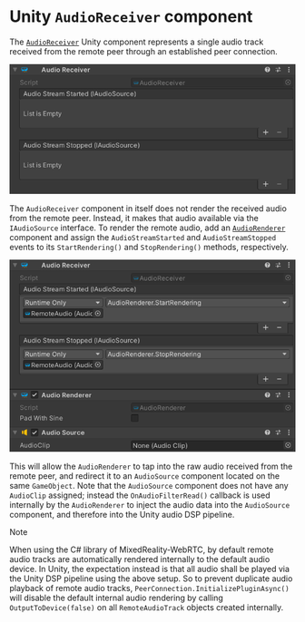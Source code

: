 # Unity `AudioReceiver` component

The [`AudioReceiver`](xref:Microsoft.MixedReality.WebRTC.Unity.AudioReceiver) Unity component represents a single audio track received from the remote peer through an established peer connection.

![The AudioReceiver Unity component](unity-audioreceiver.png)

The `AudioReceiver` component in itself does not render the received audio from the remote peer. Instead, it makes that audio available via the `IAudioSource` interface. To render the remote audio, add an [`AudioRenderer`](xref:Microsoft.MixedReality.WebRTC.Unity.AudioRenderer) component and assign the `AudioStreamStarted` and `AudioStreamStopped` events to its `StartRendering()` and `StopRendering()` methods, respectively.

![Connecting the AudioReceiver Unity component to an AudioRenderer and AudioSource components for audio rendering](unity-audioreceiver2.png)

This will allow the `AudioRenderer` to tap into the raw audio received from the remote peer, and redirect it to an `AudioSource` component located on the same `GameObject`. Note that the `AudioSource` component does not have any `AudioClip` assigned; instead the `OnAudioFilterRead()` callback is used internally by the `AudioRenderer` to inject the audio data into the `AudioSource` component, and therefore into the Unity audio DSP pipeline.

> [!NOTE]
> When using the C# library of MixedReality-WebRTC, by default remote audio tracks are automatically rendered internally to the default audio device. In Unity, the expectation instead is that all audio shall be played via the Unity DSP pipeline using the above setup. So to prevent duplicate audio playback of remote audio tracks, `PeerConnection.InitializePluginAsync()` will disable the default internal audio rendering by calling `OutputToDevice(false)` on all `RemoteAudioTrack` objects created internally.
